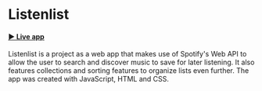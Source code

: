 # Listenlist

#### [▶️ Live app](https://listenlist.netlify.app/)

Listenlist is a project as a web app that makes use of Spotify's Web API to allow the user to search and discover music to save for later listening. It also features collections and sorting features to organize lists even further. The app was created with JavaScript, HTML and CSS.
